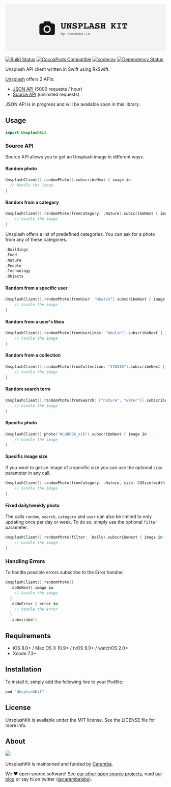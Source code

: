 ![UnsplashKit: Unsplash API Client in Swift](UnsplashKit/assets/unsplash-kit-logo.png)

[![Build Status](https://travis-ci.org/carambalabs/UnsplashKit.svg?branch=master)](https://travis-ci.org/carambalabs/UnsplashKit)
[![CocoaPods Compatible](https://img.shields.io/cocoapods/v/UnsplashKit.svg)](https://img.shields.io/cocoapods/v/UnsplashKit.svg)
[![codecov](https://codecov.io/gh/carambalabs/UnsplashKit/branch/master/graph/badge.svg)](https://codecov.io/gh/carambalabs/UnsplashKit)
[![Dependency Status](https://gemnasium.com/badges/github.com/carambalabs/CarambaKit.svg)](https://gemnasium.com/github.com/carambalabs/CarambaKit)

Unsplash API client written in Swift using RxSwift.

[Unsplash](https://unsplash.com/) offers 2 APIs:
- [JSON API](https://unsplash.com/documentation) (5000 requests / hour)
- [Source API](https://source.unsplash.com/) (unlimited requests)

JSON API is in progress and will be available soon in this library.

## Usage

```swift
import UnsplashKit
```

### Source API

Source API allows you to get an Unsplash image in different ways.

#### Random photo

```swift
UnsplashClient().randomPhoto().subscribeNext { image in
  // handle the image
}
```

#### Random from a category

```swift
UnsplashClient().randomPhoto(fromCategory: .Nature).subscribeNext { image in
    // handle the image
}
```

Unsplash offers a list of predefined categories. You can ask for a photo from any of these categories.

```swift
.Buildings
.Food
.Nature
.People
.Technology
.Objects
```

#### Random from a specific user

```swift
UnsplashClient().randomPhoto(fromUser: "mkwlsn").subscribeNext { image in
    // handle the image
}
```

#### Random from a user's likes

```swift
UnsplashClient().randomPhoto(fromUserLikes: "mkwlsn").subscribeNext { image in
    // handle the image
}
```

#### Random from a collection

```swift
UnsplashClient().randomPhoto(fromCollection: "176316").subscribeNext { image in
    // handle the image
}
```

#### Random search term

```swift
UnsplashClient().randomPhoto(fromSearch: ["nature", "water"]).subscribeNext { image in
    // handle the image
}
```

#### Specific photo

```swift
UnsplashClient().photo("WLUHO9A_xik").subscribeNext { image in
    // handle the image
}
```

#### Specific image size

If you want to get an image of a specific size you can use the optional `size` parameter in any call.

```swift
UnsplashClient().randomPhoto(fromCategory: .Nature, size: CGSize(width: 600, height: 200)).subscribeNext { image in
    // handle the image
}
```

#### Fixed daily/weekly photo

The calls `random`, `search`, `category` and `user` can also be limited to only updating once per day or week. To do so, simply use the optional `filter` parameter.

```swift
UnsplashClient().randomPhoto(filter: .Daily).subscribeNext { image in
    // handle the image
}
```

### Handling Errors

To handle possible errors subscribe to the Error handler.

```swift
UnsplashClient().randomPhoto()
  .doOnNext{ image in
    // handle the image
  }
  .doOnError { error in
    // handle the error
  }
  .subscribe()
```

## Requirements

* iOS 8.0+ / Mac OS X 10.9+ / tvOS 9.0+ / watchOS 2.0+
* Xcode 7.3+

## Installation

To install it, simply add the following line to your Podfile:

```ruby
pod "UnsplashKit"
```

## License

UnsplashKit is available under the MIT license. See the LICENSE file for more info.

## About

<img src="assets/caramba.png" width="184" />

UnsplashKit is maintained and funded by [Caramba](caramba.in).

We :heart: open source software!
See [our other open source projects](https://github.com/carambalabs),
read [our blog](https://caramba.in/blog) or say hi on twitter
([@carambalabs](https://twitter.com/carambalabs)).

